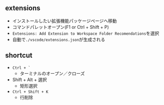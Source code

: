 ## extensions

- インストールしたい拡張機能パッケージページへ移動
- コマンドパレットオープン(F1 or Ctrl + Shift + P)
- `Extensions: Add Extension to Workspace Folder Recomendations`を選択
- 自動で`./vscode/extensions.json`が生成される

## shortcut

- `` Ctrl + ` ``
  - ターミナルのオープン／クローズ
- Shift + Alt + 選択
  - 矩形選択
- `Ctrl + Shift + K`
  - 行削除
